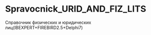 # Spravocnick_URID_AND_FIZ_LITS
Справочник физических и юридических лиц(IBEXPERT+FIREBIRD2.5+Delphi7)
